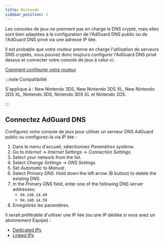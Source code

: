 ```yaml
---
title: Nintendo
sidebar_position: 2
---
```


Les consoles de jeux ne prennent pas en charge le DNS crypté, mais elles sont bien adaptées à la configuration de l'AdGuard DNS public ou de l'AdGuard DNS privé via une adresse IP liée.

Il est probable que votre routeur prenne en charge l'utilisation de serveurs DNS cryptés, vous pouvez donc toujours configurer l'AdGuard DNS privé dessus et connecter votre console de jeux à celui-ci.

[Comment configurer votre routeur](/private-dns/connect-devices/routers/routers.md)

:::note Compatibilité

S'applique à : New Nintendo 3DS, New Nintendo 3DS XL, New Nintendo 2DS XL, Nintendo 3DS, Nintendo 3DS XL et Nintendo 2DS.

:::

## Connectez AdGuard DNS

Configurez votre console de jeux pour utiliser un serveur DNS AdGuard public ou configurez-la via IP liée :

1. Dans le menu d'accueil, sélectionnez _Paramètres système_.
2. Go to _Internet_ → _Internet Settings_ → _Connection Settings_.
3. Select your network from the list.
4. Select _Change Settings_ → _DNS Settings_.
5. Set _Automatic_ to _Manual_.
6. Select _Primary DNS_. Hold down the left arrow (B button) to delete the existing DNS.
7. In the _Primary DNS_ field, enter one of the following DNS server addresses:
    - `94.140.14.49`
    - `94.140.14.59`
8. Enregistrez les paramètres.

Il serait préférable d'utiliser une IP liée (ou une IP dédiée si vous avez un abonnement Équipe) :

- [Dedicated IPs](/private-dns/connect-devices/other-options/dedicated-ip.md)
- [Linked IPs](/private-dns/connect-devices/other-options/linked-ip.md)
